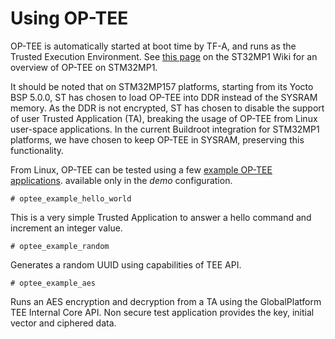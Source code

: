 # Using OP-TEE

OP-TEE is automatically started at boot time by TF-A, and runs as the
Trusted Execution Environment. See
[this page](https://wiki.st.com/stm32mpu/wiki/OP-TEE_overview) on the
ST32MP1 Wiki for an overview of OP-TEE on STM32MP1.

It should be noted that on STM32MP157 platforms, starting from its
Yocto BSP 5.0.0, ST has chosen to load OP-TEE into DDR instead of the
SYSRAM memory. As the DDR is not encrypted, ST has chosen to disable
the support of user Trusted Application (TA), breaking the usage of
OP-TEE from Linux user-space applications. In the current Buildroot
integration for STM32MP1 platforms, we have chosen to keep OP-TEE in
SYSRAM, preserving this functionality.

From Linux, OP-TEE can be tested using a few [example OP-TEE
applications](https://optee.readthedocs.io/en/latest/building/gits/optee_examples/optee_examples.html).
available only in the *demo* configuration.

```
# optee_example_hello_world
```

This is a very simple Trusted Application to answer a hello command
and increment an integer value.

```
# optee_example_random
```

Generates a random UUID using capabilities of TEE API.

```
# optee_example_aes
```

Runs an AES encryption and decryption from a TA using the
GlobalPlatform TEE Internal Core API. Non secure test application
provides the key, initial vector and ciphered data.

